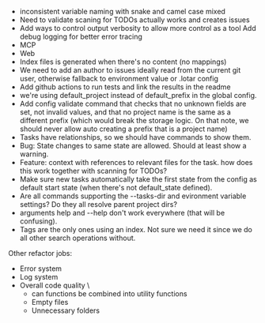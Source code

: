 - inconsistent variable naming with snake and camel case mixed
- Need to validate scaning for TODOs actually works and creates issues
- Add ways to control output verbosity to allow more control as a tool
    Add debug logging for better error tracing
- MCP
- Web
- Index files is generated when there's no content (no mappings)
- We need to add an author to issues ideally read from the current git user, otherwise fallback to environment value or .lotar config
- Add github actions to run tests and link the results in the readme
- we're using default_project instead of default_prefix in the global config.
- Add config validate command that checks that no unknown fields are set, not invalid values, and that no project name is the same as a different prefix (which would break the storage logic. On that note, we should never allow auto creating a prefix that is a project name)
- Tasks have relationships, so we should have commands to show them.
- Bug: State changes to same state are allowed. Should at least show a warning.
- Feature: context with references to relevant files for the task. how does this work together with scanning for TODOs?
- Make sure new tasks automatically take the first state from the config as default start state (when there's not default_state defined).
- Are all commands supporting the --tasks-dir and evironment variable settings? Do they all resolve parent project dirs?
- arguments help and --help don't work everywhere (that will be confusing).
- Tags are the only ones using an index. Not sure we need it since we do all other search operations without.

Other refactor jobs:
- Error system
- Log system
- Overall code quality \
    - can functions be combined into utility functions
    - Empty files
    - Unnecessary folders